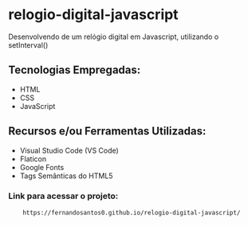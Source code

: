# relogio-digital-javascript
<p>Desenvolvendo de um relógio digital em Javascript, utilizando o setInterval()</p>

## Tecnologias Empregadas:
- HTML
- CSS
- JavaScript

## Recursos e/ou Ferramentas Utilizadas:
- Visual Studio Code (VS Code)
- Flaticon
- Google Fonts
- Tags Semânticas do HTML5


### Link para acessar o projeto:
```bash
  	https://fernandosantos0.github.io/relogio-digital-javascript/
```

